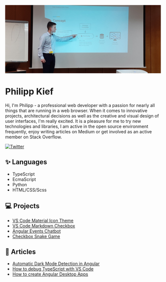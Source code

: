 <img src="images/background.jpg">

# Philipp Kief

Hi, I'm Philipp - a professional web developer with a passion for nearly all things that are running in a web browser. When it comes to innovative projects, architectural decisions as well as the creative and visual design of user interfaces, I'm really excited. It is a pleasure for me to try new technologies and libraries, I am active in the open source environment frequently, enjoy writing articles on Medium or get involved as an active member on Stack Overflow.

[![Twitter](https://img.shields.io/twitter/url/https/twitter.com/PhilippKief.svg?style=social&label=Follow%20Philipp%20Kief)](https://twitter.com/PhilippKief)

## ✨ Languages

- TypeScript<br>
- EcmaScript<br>
- Python<br>
- HTML/CSS/Scss<br>

## 💻 Projects

- [VS Code Material Icon Theme](https://github.com/PKief/vscode-material-icon-theme)
- [VS Code Markdown Checkbox](https://github.com/PKief/vscode-markdown-checkbox)
- [Angular Events Chatbot](https://github.com/PKief/angular-events-chatbot)
- [Checkbox Snake Game](https://github.com/PKief/checkbox-snake)

## 📖 Articles

- [Automatic Dark Mode Detection in Angular](https://medium.com/@PhilippKief/automatic-dark-mode-detection-in-angular-material-8342917885a0)
- [How to debug TypeScript with VS Code](https://medium.com/@PhilippKief/how-to-debug-typescript-with-vs-code-9cec93b4ae56)
- [How to create Angular Desktop Apps](https://medium.com/@PhilippKief/angular-desktop-apps-a9ce9e3574e8)
